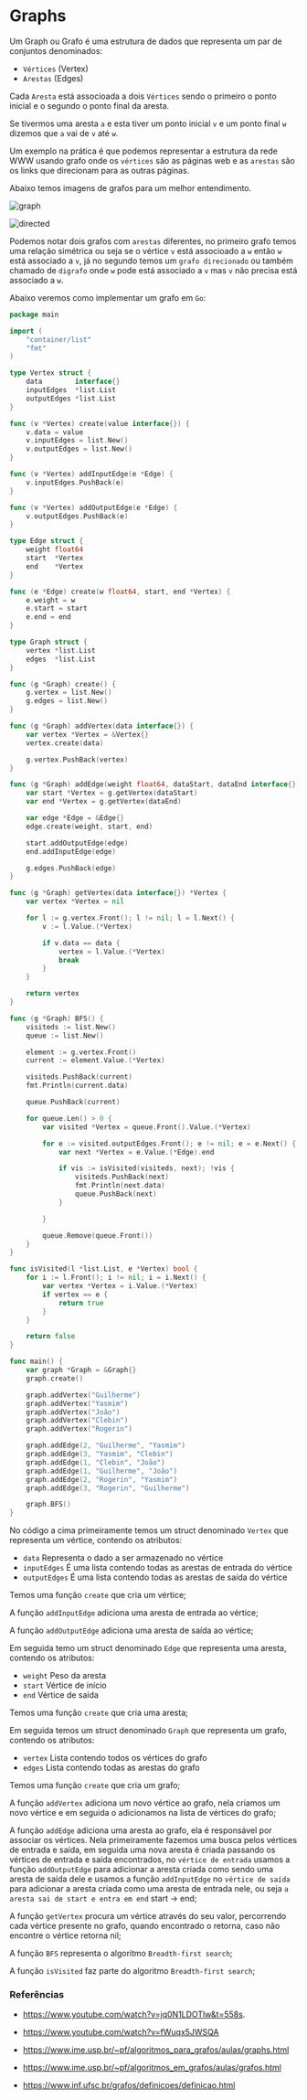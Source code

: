 # Graphs

Um Graph ou Grafo é uma estrutura de dados que representa um par de conjuntos denominados:

- `Vértices` (Vertex)
- `Arestas` (Edges)

Cada `Aresta` está associoada a dois `Vértices` sendo o primeiro o ponto inicial e o segundo o ponto final da aresta.

Se tivermos uma aresta `a` e esta tiver um ponto inicial `v` e um ponto final `w` dizemos que `a` vai de `v` até `w`.

Um exemplo na prática é que podemos representar a estrutura da rede WWW usando grafo onde os `vértices` são as páginas web e as `arestas` são os links que direcionam para as outras páginas. 

Abaixo temos imagens de grafos para um melhor entendimento.

![graph](https://user-images.githubusercontent.com/48635609/102935498-08912080-4485-11eb-9629-8f4bdeb6c93a.png)

![directed](https://user-images.githubusercontent.com/48635609/102935479-fd3df500-4484-11eb-9f17-7cca43e72749.png)

Podemos notar dois grafos com `arestas` diferentes, no primeiro grafo temos uma relação simétrica ou seja se o vértice `v` está associoado a `w` então `w` está associado a `v`, já no segundo temos um `grafo direcionado` ou também chamado de `digrafo` onde `w` pode está associado a `v` mas `v` não precisa está associado a `w`. 

Abaixo veremos como implementar um grafo em `Go`:

```Go
package main

import (
	"container/list"
	"fmt"
)

type Vertex struct {
	data        interface{}
	inputEdges  *list.List
	outputEdges *list.List
}

func (v *Vertex) create(value interface{}) {
	v.data = value
	v.inputEdges = list.New()
	v.outputEdges = list.New()
}

func (v *Vertex) addInputEdge(e *Edge) {
	v.inputEdges.PushBack(e)
}

func (v *Vertex) addOutputEdge(e *Edge) {
	v.outputEdges.PushBack(e)
}

type Edge struct {
	weight float64
	start  *Vertex
	end    *Vertex
}

func (e *Edge) create(w float64, start, end *Vertex) {
	e.weight = w
	e.start = start
	e.end = end
}

type Graph struct {
	vertex *list.List
	edges  *list.List
}

func (g *Graph) create() {
	g.vertex = list.New()
	g.edges = list.New()
}

func (g *Graph) addVertex(data interface{}) {
	var vertex *Vertex = &Vertex{}
	vertex.create(data)

	g.vertex.PushBack(vertex)
}

func (g *Graph) addEdge(weight float64, dataStart, dataEnd interface{}) {
	var start *Vertex = g.getVertex(dataStart)
	var end *Vertex = g.getVertex(dataEnd)

	var edge *Edge = &Edge{}
	edge.create(weight, start, end)

	start.addOutputEdge(edge)
	end.addInputEdge(edge)

	g.edges.PushBack(edge)
}

func (g *Graph) getVertex(data interface{}) *Vertex {
	var vertex *Vertex = nil

	for l := g.vertex.Front(); l != nil; l = l.Next() {
		v := l.Value.(*Vertex)

		if v.data == data {
			vertex = l.Value.(*Vertex)
			break
		}
	}

	return vertex
}

func (g *Graph) BFS() {
	visiteds := list.New()
	queue := list.New()

	element := g.vertex.Front()
	current := element.Value.(*Vertex)

	visiteds.PushBack(current)
	fmt.Println(current.data)

	queue.PushBack(current)

	for queue.Len() > 0 {
		var visited *Vertex = queue.Front().Value.(*Vertex)

		for e := visited.outputEdges.Front(); e != nil; e = e.Next() {
			var next *Vertex = e.Value.(*Edge).end

			if vis := isVisited(visiteds, next); !vis {
				visiteds.PushBack(next)
				fmt.Println(next.data)
				queue.PushBack(next)
			}

		}

		queue.Remove(queue.Front())
	}
}

func isVisited(l *list.List, e *Vertex) bool {
	for i := l.Front(); i != nil; i = i.Next() {
		var vertex *Vertex = i.Value.(*Vertex)
		if vertex == e {
			return true
		}
	}

	return false
}

func main() {
	var graph *Graph = &Graph{}
	graph.create()

	graph.addVertex("Guilherme")
	graph.addVertex("Yasmim")
	graph.addVertex("João")
	graph.addVertex("Clebin")
	graph.addVertex("Rogerin")

	graph.addEdge(2, "Guilherme", "Yasmim")
	graph.addEdge(3, "Yasmim", "Clebin")
	graph.addEdge(1, "Clebin", "João")
	graph.addEdge(1, "Guilherme", "João")
	graph.addEdge(2, "Rogerin", "Yasmim")
	graph.addEdge(3, "Rogerin", "Guilherme")

	graph.BFS()
}
```

No código a cima primeiramente temos um struct denominado `Vertex` que representa um vértice, contendo os atributos:

- `data` Representa o dado a ser armazenado no vértice
- `inputEdges` É uma lista contendo todas as arestas de entrada do vértice
- `outputEdges` É uma lista contendo todas as arestas de saída do vértice

Temos uma função `create` que cria um vértice;

A função `addInputEdge` adiciona uma aresta de entrada ao vértice;

A função `addOutputEdge` adiciona uma aresta de saída ao vértice;

Em seguida temo um struct denominado `Edge` que representa uma aresta, contendo os atributos:

- `weight` Peso da aresta
- `start` Vértice de início
- `end` Vértice de saída

Temos uma função `create` que cria uma aresta;

Em seguida temos um struct denominado `Graph` que representa um grafo, contendo os atributos:

- `vertex` Lista contendo todos os vértices do grafo
- `edges` Lista contendo todas as arestas do grafo

Temos uma função `create` que cria um grafo;

A função `addVertex` adiciona um novo vértice ao grafo, nela criamos um novo vértice e em seguida o adicionamos na lista de vértices do grafo;

A função `addEdge` adiciona uma aresta ao grafo, ela é responsável por associar os vértices. Nela primeiramente fazemos uma busca pelos vértices de entrada e saída, em seguida uma nova aresta é criada passando os vértices de entrada e saída encontrados, no `vértice de entrada` usamos a função `addOutputEdge` para adicionar a aresta criada como sendo uma aresta de saída dele e usamos a função `addInputEdge` no `vértice de saída` para adicionar a aresta criada como uma aresta de entrada nele, ou seja `a aresta sai de start e entra em end` start -> end;

A função `getVertex` procura um vértice através do seu valor, percorrendo cada vértice presente no grafo, quando encontrado o retorna, caso não encontre o vértice retorna nil;

A função `BFS` representa o algoritmo `Breadth-first search`;

A função `isVisited` faz parte do algoritmo `Breadth-first search`;

### Referências

- https://www.youtube.com/watch?v=jq0N1LDOTlw&t=558s.

- https://www.youtube.com/watch?v=fWuqx5JWSQA

- https://www.ime.usp.br/~pf/algoritmos_para_grafos/aulas/graphs.html

- https://www.ime.usp.br/~pf/algoritmos_em_grafos/aulas/grafos.html

- https://www.inf.ufsc.br/grafos/definicoes/definicao.html
